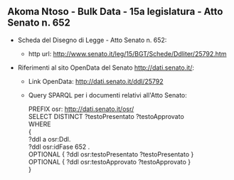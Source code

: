 ## Akoma Ntoso - Bulk Data - 15a legislatura - Atto Senato n. 652 ##

* Scheda del Disegno di Legge - Atto Senato n. 652:
	* http url: http://www.senato.it/leg/15/BGT/Schede/Ddliter/25792.htm

* Riferimenti al sito OpenData del Senato http://dati.senato.it/:
	* Link OpenData: http://dati.senato.it/ddl/25792
	* Query SPARQL per i documenti relativi all'Atto Senato:

        PREFIX osr: <http://dati.senato.it/osr/>  
		SELECT DISTINCT ?testoPresentato ?testoApprovato  
		WHERE  
		{  
		    ?ddl a osr:Ddl.  
		    ?ddl osr:idFase 652 .  
		    OPTIONAL { ?ddl osr:testoPresentato ?testoPresentato }  
		    OPTIONAL { ?ddl osr:testoApprovato ?testoApprovato }  
		}
		